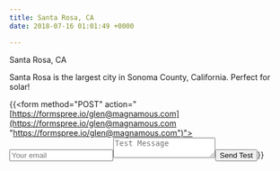 ```yaml
---
title: Santa Rosa, CA
date: 2018-07-16 01:01:49 +0000

---
```

Santa Rosa, CA

Santa Rosa is the largest city in Sonoma County, California. Perfect for solar!

{{<form method="POST" action="[https://formspree.io/glen@magnamous.com](https://formspree.io/glen@magnamous.com "https://formspree.io/glen@magnamous.com")"><input type="email" name="email" placeholder="Your email"><textarea name="message" placeholder="Test Message"></textarea><button type="submit">Send Test</button></form>}}